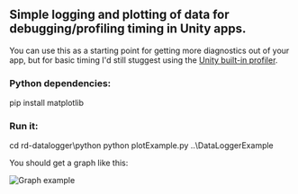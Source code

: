 ## Simple logging and plotting of data for debugging/profiling timing in Unity apps. ##

You can use this as a starting point for getting more diagnostics out of your app, but for basic timing I'd still stuggest using the [Unity built-in profiler](https://docs.unity3d.com/ScriptReference/Profiling.Profiler.BeginSample.html).

### Python dependencies: ###
pip install matplotlib

### Run it: ###
cd rd-datalogger\python
python plotExample.py ..\DataLoggerExample

You should get a graph like this:

![Graph example](https://bitbucket.org/philipmac/rd-datalogger/raw/7fcfe1a0c27c0021cc83ba16c3961cefaa3d5bf3/example.jpg)


